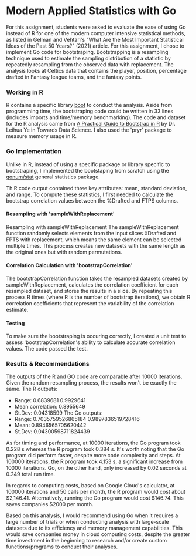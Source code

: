 # Modern Applied Statistics with Go
For this assignment, students were asked to evaluate the ease of using Go instead of R for one of the modern computer intensive statistical methods, as listed in Gelman and Vehtari's "What Are the Most Important Statistical Ideas of the Past 50 Years?" (2021) article. For this assignment, I chose to implement Go code for bootstraping. Bootstrapping is a resampling technique used to estimate the sampling distribution of a statistic by repeatedly resampling from the observed data with replacement. The analysis looks at Celtics data that contains the player, position, percentage drafted in Fantasy league teams, and the fantasy points.
### Working in R
R contains a specific library [boot](https://cran.r-project.org/web/packages/bootstrap/index.html) to conduct the analysis. Aside from programming time, the bootstraping code could be written in 33 lines (includes imports and time/memory benchmarking). The code and dataset for the R analysis came from [A Practical Guide to Bootstrap in R](https://medium.com/p/bd975ec6dcea) by Dr. Leihua Ye in Towards Data Science. 
I also used the 'pryr' package to measure memory usage in R.
### Go Implementation
Unlike in R, instead of using a specific package or library specific to bootstraping, I implemented the bootstaping from scratch using the [gonum/stat]("gonum.org/v1/gonum/stat") general statistics package.

Th R code output contained three key attributes: mean, standard deviation, and range.  To compute these statistics, I first needed to calculate the bootstrap correlation values between the %Drafted and FTPS columns.
#### Resampling with 'sampleWithReplacement'
Resampling with sampleWithReplacement
The sampleWithReplacement function randomly selects elements from the input slices XDrafted and FPTS with replacement, which means the same element can be selected multiple times. This process creates new datasets with the same length as the original ones but with random permutations.
#### Correlation Calculation with 'bootstrapCorrelation'
The bootstrapCorrelation function takes the resampled datasets created by sampleWithReplacement, calculates the correlation coefficient for each resampled dataset, and stores the results in a slice. By repeating this process R times (where R is the number of bootstrap iterations), we obtain R correlation coefficients that represent the variability of the correlation estimate.
#### Testing
To make sure the bootstraping is occuring correctly, I created a unit test to assess 'bootstrapCorrelation's ability to calculate accurate correlation values. The code passed the test.
### Results & Recommendations
The outputs of the R and GO code are comparable after 10000 iterations. Given the random resampling process, the results won't be exactly the same. 
The R outputs:
- Range: 0.6839681 0.9929641
- Mean correlation: 0.8955649
- St.Dev: 0.04318599
The Go outputs:
- Range: 0.7035759526865184 0.9897836519728416 
- Mean: 0.8946565705620442
- St.Dev: 0.04300598711824439

As for timing and performance, at 10000 iterations, the Go program took 0.228 s whereas the R program took 0.384 s. It's worth noting that the Go program did perform faster, despite more code complexity and steps.
At 100000 iterations, the R program took 4.153 s, a significant increase from 10000 iterations. Go, on the other hand, only increased by 0.02 seconds at 0.249 total run time.

In regards to computing costs, based on Google Cloud's calculator, at 100000 iterations and 50 calls per month, the R program would cost about $2,146.41. Alternatively, running the Go program would cost $146.74. This saves companies $2000 per month. 

Based on this analysis, I would recommend using Go when it requires a large number of trials or when conducting analysis with large-scale datasets due to its efficiency and memory management capabilities. This would save companies money in cloud computing costs, despite the greater time investment in the beginning to research and/or create custom functions/programs to conduct their analyses.